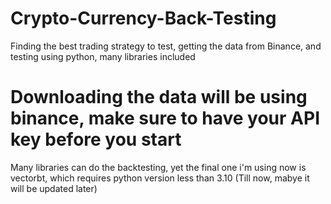 # Crypto-Currency-Back-Testing
Finding the best trading strategy to test, getting the data from Binance, and testing  using python, many libraries included

# Downloading the data will be using binance, make sure to have your API key before you start 

Many libraries can do the backtesting, yet the final one i'm using now is vectorbt, which requires python version less than 3.10 (Till now, mabye it will be updated later)
